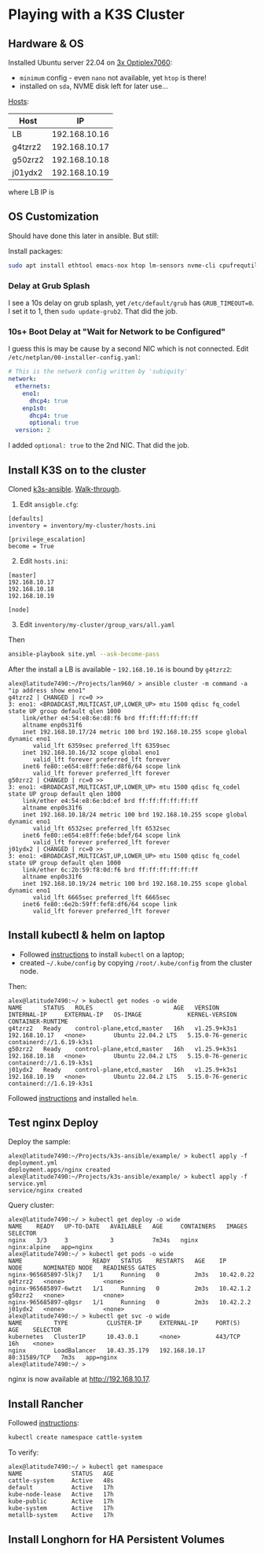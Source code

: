 # Playing with a K3S Cluster

## Hardware & OS

Installed Ubuntu server 22.04 on
[3x Optiplex7060](/hardware/optiplex7060micro.md):

* `minimum` config - even `nano` not available, yet `htop` is there!
* installed on `sda`, NVME disk left for later use...

[Hosts](../hardware/optiplex7060micro.md):

Host|IP
----|-
LB|192.168.10.16
g4tzrz2|192.168.10.17
g50zrz2|192.168.10.18
j01ydx2|192.168.10.19

where LB IP is

## OS Customization

Should have done this later in ansible.  But still:

Install packages:
```sh
sudo apt install ethtool emacs-nox htop lm-sensors nvme-cli cpufrequtils sysstat
```

### Delay at Grub Splash

I see a 10s delay on grub splash, yet `/etc/default/grub` has `GRUB_TIMEOUT=0`.
I set it to 1, then `sudo update-grub2`.  That did the job.

### 10s+ Boot Delay at "Wait for Network to be Configured"

I guess this is may be cause by a second NIC which is not connected.
Edit `/etc/netplan/00-installer-config.yaml`:

```yaml
# This is the network config written by 'subiquity'
network:
  ethernets:
    eno1:
      dhcp4: true
    enp1s0:
      dhcp4: true
      optional: true
  version: 2
```
I added `optional: true` to the 2nd NIC.  That did the job.


## Install K3S on to the cluster

Cloned [k3s-ansible](https://github.com/techno-tim/k3s-ansible).
[Walk-through](https://www.youtube.com/watch?v=S_pp_nc5QuI).

1. Edit `ansigble.cfg`:
```
[defaults]
inventory = inventory/my-cluster/hosts.ini

[privilege_escalation]
become = True
```

2. Edit `hosts.ini`:
```
[master]
192.168.10.17
192.168.10.18
192.168.10.19

[node]
```

3. Edit `inventory/my-cluster/group_vars/all.yaml`


Then
```sh
ansible-playbook site.yml --ask-become-pass
```

After the install a LB is available - `192.168.10.16` is bound by `g4tzrz2`:
```
alex@latitude7490:~/Projects/lan960/ > ansible cluster -m command -a "ip address show eno1"
g4tzrz2 | CHANGED | rc=0 >>
3: eno1: <BROADCAST,MULTICAST,UP,LOWER_UP> mtu 1500 qdisc fq_codel state UP group default qlen 1000
    link/ether e4:54:e8:6e:d8:f6 brd ff:ff:ff:ff:ff:ff
    altname enp0s31f6
    inet 192.168.10.17/24 metric 100 brd 192.168.10.255 scope global dynamic eno1
       valid_lft 6359sec preferred_lft 6359sec
    inet 192.168.10.16/32 scope global eno1
       valid_lft forever preferred_lft forever
    inet6 fe80::e654:e8ff:fe6e:d8f6/64 scope link
       valid_lft forever preferred_lft forever
g50zrz2 | CHANGED | rc=0 >>
3: eno1: <BROADCAST,MULTICAST,UP,LOWER_UP> mtu 1500 qdisc fq_codel state UP group default qlen 1000
    link/ether e4:54:e8:6e:bd:ef brd ff:ff:ff:ff:ff:ff
    altname enp0s31f6
    inet 192.168.10.18/24 metric 100 brd 192.168.10.255 scope global dynamic eno1
       valid_lft 6532sec preferred_lft 6532sec
    inet6 fe80::e654:e8ff:fe6e:bdef/64 scope link
       valid_lft forever preferred_lft forever
j01ydx2 | CHANGED | rc=0 >>
3: eno1: <BROADCAST,MULTICAST,UP,LOWER_UP> mtu 1500 qdisc fq_codel state UP group default qlen 1000
    link/ether 6c:2b:59:f8:0d:f6 brd ff:ff:ff:ff:ff:ff
    altname enp0s31f6
    inet 192.168.10.19/24 metric 100 brd 192.168.10.255 scope global dynamic eno1
       valid_lft 6665sec preferred_lft 6665sec
    inet6 fe80::6e2b:59ff:fef8:df6/64 scope link
       valid_lft forever preferred_lft forever
```

## Install kubectl & helm on laptop

* Followed
[instructions](https://kubernetes.io/docs/tasks/tools/install-kubectl-linux/)
to install `kubectl` on a laptop;
* created `~/.kube/config` by copying `/root/.kube/config` from the cluster
node.

Then:
```
alex@latitude7490:~/ > kubectl get nodes -o wide
NAME      STATUS   ROLES                       AGE   VERSION        INTERNAL-IP     EXTERNAL-IP   OS-IMAGE             KERNEL-VERSION      CONTAINER-RUNTIME
g4tzrz2   Ready    control-plane,etcd,master   16h   v1.25.9+k3s1   192.168.10.17   <none>        Ubuntu 22.04.2 LTS   5.15.0-76-generic   containerd://1.6.19-k3s1
g50zrz2   Ready    control-plane,etcd,master   16h   v1.25.9+k3s1   192.168.10.18   <none>        Ubuntu 22.04.2 LTS   5.15.0-76-generic   containerd://1.6.19-k3s1
j01ydx2   Ready    control-plane,etcd,master   16h   v1.25.9+k3s1   192.168.10.19   <none>        Ubuntu 22.04.2 LTS   5.15.0-76-generic   containerd://1.6.19-k3s1
```

Followed
[instructions](https://helm.sh/docs/intro/install/#from-apt-debianubuntu)
and installed `helm`.

## Test nginx Deploy

Deploy the sample:
```
alex@latitude7490:~/Projects/k3s-ansible/example/ > kubectl apply -f deployment.yml
deployment.apps/nginx created
alex@latitude7490:~/Projects/k3s-ansible/example/ > kubectl apply -f service.yml
service/nginx created
```

Query cluster:
```
alex@latitude7490:~/ > kubectl get deploy -o wide
NAME    READY   UP-TO-DATE   AVAILABLE   AGE     CONTAINERS   IMAGES         SELECTOR
nginx   3/3     3            3           7m34s   nginx        nginx:alpine   app=nginx
alex@latitude7490:~/ > kubectl get pods -o wide
NAME                    READY   STATUS    RESTARTS   AGE    IP           NODE      NOMINATED NODE   READINESS GATES
nginx-965685897-5lkj7   1/1     Running   0          2m3s   10.42.0.22   g4tzrz2   <none>           <none>
nginx-965685897-6wtzt   1/1     Running   0          2m3s   10.42.1.2    g50zrz2   <none>           <none>
nginx-965685897-q8gsr   1/1     Running   0          2m3s   10.42.2.2    j01ydx2   <none>           <none>
alex@latitude7490:~/ > kubectl get svc -o wide
NAME         TYPE           CLUSTER-IP     EXTERNAL-IP     PORT(S)        AGE    SELECTOR
kubernetes   ClusterIP      10.43.0.1      <none>          443/TCP        16h    <none>
nginx        LoadBalancer   10.43.35.179   192.168.10.17   80:31589/TCP   7m3s   app=nginx
alex@latitude7490:~/ >
```

nginx is now available at http://192.168.10.17.

## Install Rancher

Followed [instructions](https://technotim.live/posts/rancher-ha-install/):

```sh
kubectl create namespace cattle-system
```
To verify:
```
alex@latitude7490:~/ > kubectl get namespace
NAME              STATUS   AGE
cattle-system     Active   48s
default           Active   17h
kube-node-lease   Active   17h
kube-public       Active   17h
kube-system       Active   17h
metallb-system    Active   17h
```


## Install Longhorn for HA Persistent Volumes
